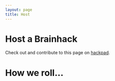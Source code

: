 ```yaml
---
layout: page
title: Host
---
```


# Host a Brainhack

Check out and contribute to this page on [hackpad](https://hackpad.com/0nPAJSuA68D).

# How we roll...

<script src="https://hackpad.com/0nPAJSuA68D.js?format=html-notitle"></script>
